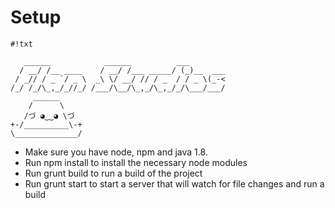 # Setup


```
#!txt

   ______            ______          ___
  / __/ /__ ____    / __/ /___ _____/ (_)__  ___
 / _// / _ `/ _ \  _\ \/ __/ // / _  / / _ \(_-<
/_/ /_/\_,_/_//_/ /___/\__/\_,_/\_,_/_/\___/___/
     ______
    /      \
   /づ ◕‿‿◕ \づ
+-/__________\-+
\______________/

```



* Make sure you have node, npm and java 1.8.
* Run npm install to install the necessary node modules
* Run grunt build to run a build of the project
* Run grunt start to start a server that will watch for file changes and run a build